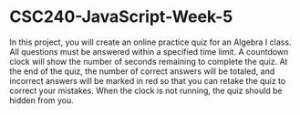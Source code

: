 # CSC240-JavaScript-Week-5

In this project, you will create an online practice quiz for an Algebra I class. All questions must be answered within a specified time limit. A countdown clock will show the number of seconds remaining to complete the quiz. At the end of the quiz, the number of correct answers will be totaled, and incorrect answers will be marked in red so that you can retake the quiz to correct your mistakes. When the clock is not running, the quiz should be hidden from you.
